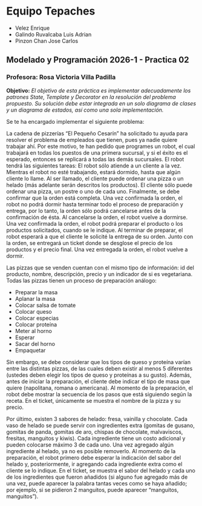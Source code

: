 # Equipo Tepaches

- Velez Enrique
- Galindo Ruvalcaba Luis Adrian
- Pinzon Chan Jose Carlos

## Modelado y Programación 2026-1 - Practica 02

### Profesora: Rosa Victoria Villa Padilla

**Objetivo:** *El objetivo de esta práctica es implementar adecuadamente los patrones State, Template y Decorator en la resolución del problema propuesto. Su solución debe estar integrada en un solo diagrama de clases y un diagrama de estados, así como una sola implementación.*

Se te ha encargado implementar el siguiente problema:

La cadena de pizzerías “El Pequeño Cesarín” ha solicitado tu ayuda para resolver el problema de empleados que tienen, pues ya nadie quiere trabajar ahí. Por este motivo, te han pedido que programes un robot, el cual trabajará en todas los puestos de una primera sucursal, y si el éxito es el esperado, entonces se replicará a todas las demás sucursales. El robot tendrá las siguientes tareas:
El robot sólo atiende a un cliente a la vez. Mientras el robot no esté trabajando, estará dormido, hasta que algún cliente lo llame.
Al ser llamado, el cliente puede ordenar una pizza o un helado (más adelante serán descritos los productos). El cliente sólo puede ordenar una pizza, un postre o uno de cada uno. Finalmente, se debe confirmar que la orden está completa. Una vez confirmada la orden, el robot no podrá dormir hasta terminar todo el proceso de preparación y entrega, por lo tanto, la orden sólo podrá cancelarse antes de la confirmación de ésta. Al cancelarse la orden, el robot vuelve a dormirse.
Una vez confirmada la orden, el robot podrá preparar el producto o los productos solicitados, cuando se le indique.
Al terminar de preparar, el robot esperará a que el cliente le solicité la entrega de su orden. Junto con la orden, se entregará un ticket donde se desglose el precio de los productos y el precio final. Una vez entregada la orden, el robot vuelve a dormir.

Las pizzas que se venden cuentan con el mismo tipo de información: id del producto, nombre, descripción, precio y un indicador de si es vegetariana. Todas las pizzas tienen un proceso de preparación análogo:
- Preparar la masa
- Aplanar la masa
- Colocar salsa de tomate
- Colocar queso
- Colocar especias
- Colocar proteína
- Meter al horno
- Esperar
- Sacar del horno
- Empaquetar
  
Sin embargo, se debe considerar que los tipos de queso y proteína varían entre las distintas pizzas, de las cuales deben existir al menos 5 diferentes (ustedes deben elegir los tipos de queso y proteínas a su gusto). Además, antes de iniciar la preparación, el cliente debe indicar el tipo de masa que quiere (napolitana, romana o americana). Al momento de la preparación, el robot debe mostrar la secuencia de los pasos que está siguiendo según la receta. En el ticket, únicamente se muestra el nombre de la pizza y su precio.

Por último, existen 3 sabores de helado: fresa, vainilla y chocolate. Cada vaso de helado se puede servir con ingredientes extra (gomitas de gusano, gomitas de panda, gomitas de aro, chispas de chocolate, malvaviscos, fresitas, manguitos y kiwis). Cada ingrediente tiene un costo adicional y pueden colocarse máximo 3 de cada uno. Una vez agregado algún ingrediente al helado, ya no es posible removerlo. Al momento de la preparación, el robot primero debe esperar la indicación del sabor del helado y, posteriormente, ir agregando cada ingrediente extra como el cliente se lo indique. En el ticket, se muestra el sabor del helado y cada uno de los ingredientes que fueron añadidos (si alguno fue agregado más de una vez, puede aparecer la palabra tantas veces como se haya añadido; por ejemplo, si se pidieron 2 manguitos, puede aparecer “manguitos, manguitos”). 


